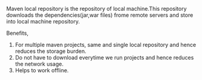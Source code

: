 Maven local repository is the repository of local machine.This repository downloads the dependencies(jar,war files) frome remote servers and store into local machine repository.

Benefits,
1. For multiple maven projects, same and single  local repository and hence reduces the storage burden.
2. Do not have to download everytime we run projects and hence reduces the network usage.
3. Helps to work offline.